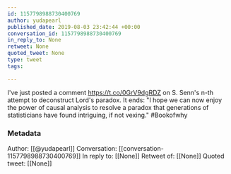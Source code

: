 ```yaml
---
id: 1157798988730400769
author: yudapearl
published_date: 2019-08-03 23:42:44 +00:00
conversation_id: 1157798988730400769
in_reply_to: None
retweet: None
quoted_tweet: None
type: tweet
tags:

---
```


I've just posted a comment https://t.co/0GrV9dgRDZ on S. Senn's n-th attempt to deconstruct Lord's paradox. It ends: "I hope we can now enjoy the power of causal analysis to resolve a paradox that generations of statisticians have found intriguing, if not vexing." #Bookofwhy

### Metadata

Author: [[@yudapearl]]
Conversation: [[conversation-1157798988730400769]]
In reply to: [[None]]
Retweet of: [[None]]
Quoted tweet: [[None]]
